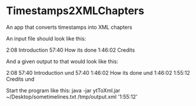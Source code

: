 # Timestamps2XMLChapters
An app that converts timestamps into XML chapters

An input file should look like this:

2:08 Introduction
57:40 How its done
1:46:02 Credits

And a given output to that would look like this:

<?xml version="1.0" encoding="ISO-8859-1"?>
<!DOCTYPE Chapters SYSTEM "matroskachapters.dtd">
<Chapters>
<EditionEntry>
<ChapterAtom>
<ChapterTimeStart>2:08</ChapterTimeStart>
<ChapterTimeEnd>57:40</ChapterTimeEnd>
<ChapterDisplay>
<ChapterString>Introduction</ChapterString>
<ChapterLanguage>und</ChapterLanguage>
</ChapterDisplay>
</ChapterAtom>
<ChapterAtom>
<ChapterTimeStart>57:40</ChapterTimeStart>
<ChapterTimeEnd>1:46:02</ChapterTimeEnd>
<ChapterDisplay>
<ChapterString>How its done</ChapterString>
<ChapterLanguage>und</ChapterLanguage>
</ChapterDisplay>
</ChapterAtom>
<ChapterAtom>
<ChapterTimeStart>1:46:02</ChapterTimeStart>
<ChapterTimeEnd>1:55:12</ChapterTimeEnd>
<ChapterDisplay>
<ChapterString>Credits</ChapterString>
<ChapterLanguage>und</ChapterLanguage>
</ChapterDisplay>
</ChapterAtom>
</EditionEntry>
</Chapters>

Start the program like this:
java -jar ytToXml.jar ~/Desktop/sometimelines.txt /tmp/output.xml '1:55:12'
